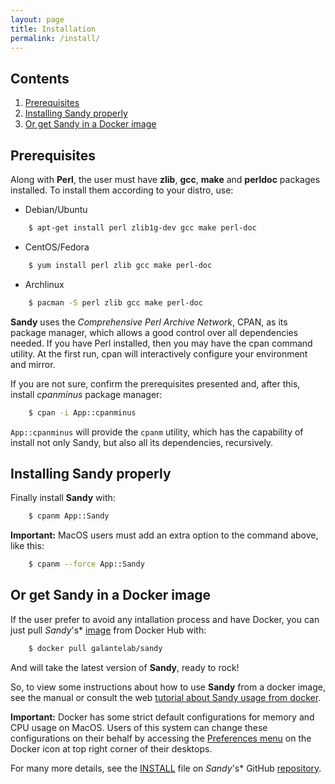 ```yaml
---
layout: page
title: Installation
permalink: /install/
---
```


## Contents

1. [Prerequisites](#prerequisites)
2. [Installing Sandy properly](#installing-sandy-properly)
3. [Or get Sandy in a Docker image](#or-get-sandy-in-a-docker-image)

## Prerequisites

Along with **Perl**, the user must have **zlib**, **gcc**, **make** and
**perldoc** packages installed. To install them according to your distro, use:

* Debian/Ubuntu
```bash
	$ apt-get install perl zlib1g-dev gcc make perl-doc
```

* CentOS/Fedora
```bash
	$ yum install perl zlib gcc make perl-doc
```

* Archlinux
```bash
	$ pacman -S perl zlib gcc make perl-doc
```

**Sandy** uses the *Comprehensive Perl Archive Network*, CPAN, as its package
manager, which allows a good control over all dependencies needed. If you have
Perl installed, then you may have the cpan command utility. At the first run,
cpan will interactively configure your environment and mirror.

If you are not sure, confirm the prerequisites presented and, after this,
install *cpanminus* package manager:
```bash
	$ cpan -i App::cpanminus
```

`App::cpanminus` will provide the `cpanm` utility, which has the capability of
install not only Sandy, but also all its dependencies, recursively.

## Installing **Sandy** properly

Finally install **Sandy** with:
```bash
	$ cpanm App::Sandy
```

**Important:** MacOS users must add an extra option to the command above, like
this:
```bash
	$ cpanm --force App::Sandy
```

## Or get Sandy in a Docker image

If the user prefer to avoid any intallation process and have Docker, you can just
pull *Sandy*'s* [image](https://hub.docker.com/r/galantelab/sandy) from Docker
Hub with:
```bash
	$ docker pull galantelab/sandy
```

And will take the latest version of **Sandy**, ready to rock!

So, to view some instructions about how to use **Sandy** from a docker image, see
the manual or consult the web [tutorial about Sandy usage from docker](https://galantelab.github.io/sandy/v0.22/main.html#docker-usage).

**Important:** Docker has some strict default configurations for memory and CPU
usage on MacOS. Users of this system can change these configurations on their
behalf by accessing the [Preferences menu](https://docs.docker.com/docker-for-mac/#preferences-menu)
on the Docker icon at top right corner of their desktops.

For many more details, see the [INSTALL](https://github.com/galantelab/sandy/blob/master/INSTALL)
file on *Sandy*'s* GitHub [repository](https://github.com/galantelab/sandy).
